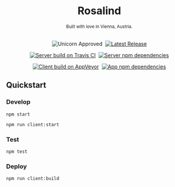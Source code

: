 <div align="center">

<h1>Rosalind</h1>
<small>Built with love in Vienna, Austria.</small><br /><br />


<img src='https://img.shields.io/badge/unicorn-approved-blue.svg' alt='Unicorn Approved' />&nbsp;
<a href='https://github.com/albertzak/rosalind/releases'><img src='https://img.shields.io/github/release/albertzak/rosalind.svg?label=version' alt='Latest Release' /></a><br />

<a href='https://travis-ci.org/albertzak/rosalind/'><img src='https://img.shields.io/travis/albertzak/rosalind.svg?label=server build' alt='Server build on Travis CI'></a>&nbsp;
<a href='https://david-dm.org/albertzak/rosalind?path=app/meteor'><img src='https://david-dm.org/albertzak/rosalind.svg?path=app/meteor' alt='Server npm dependencies'></a><br />

<a href='https://ci.appveyor.com/project/albertzak/rosalind'><img src='https://img.shields.io/appveyor/ci/albertzak/rosalind.svg?label=app build' alt='Client build on AppVeyor'></a>&nbsp;
<a href='https://david-dm.org/albertzak/rosalind?path=app/electron'><img src='https://david-dm.org/albertzak/rosalind.svg?path=app/electron' alt='App npm dependencies'></a><br />

</div>


## Quickstart

### Develop

`npm start`

`npm run client:start`

### Test

`npm test`

### Deploy

`npm run client:build`
